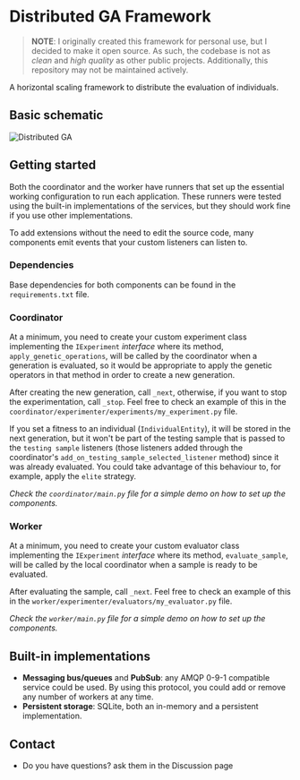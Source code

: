 # Distributed GA Framework

> **NOTE**: I originally created this framework for personal use, but I decided to make it open source. As such, the
> codebase is not as _clean_ and _high quality_ as other public projects. Additionally, this repository may not be
> maintained actively.

A horizontal scaling framework to distribute the evaluation of individuals.

## Basic schematic
![Distributed GA](https://github.com/ACSG-64/distributed-ga-framework/assets/50815104/53b7e3f5-8458-4b0a-af14-f103acd73f35)

## Getting started
Both the coordinator and the worker have runners that set up the essential working configuration to run each application.
These runners were tested using the built-in implementations of the services, but they should work fine if you use other 
implementations.

To add extensions without the need to edit the source code, many components emit events that your custom listeners can listen to.

### Dependencies
Base dependencies for both components can be found in the `requirements.txt` file.

### Coordinator
At a minimum, you need to create your custom experiment class implementing the `IExperiment` _interface_ 
where its method, `apply_genetic_operations`, will be called by the coordinator when a generation is evaluated, so it 
would be appropriate to apply the genetic operators in that method in order to create a new generation.

After creating the new generation, call `_next`, otherwise, if you want to stop the experimentation, call `_stop`. 
Feel free to check an example of this in the `coordinator/experimenter/experiments/my_experiment.py` file.

If you set a fitness to an individual (`IndividualEntity`), it will be stored in the next generation, but 
it won't be part of the testing sample that is passed to the `testing sample` listeners (those listeners added through the 
coordinator's `add_on_testing_sample_selected_listener` method) since it was already evaluated. You could take
advantage of this behaviour to, for example, apply the `elite` strategy.


_Check the `coordinator/main.py` file for a simple demo on how to set up the components._

### Worker
At a minimum, you need to create your custom evaluator class implementing the `IExperiment` _interface_ 
where its method, `evaluate_sample`, will be called by the local coordinator when a sample is ready to be evaluated.

After evaluating the sample, call `_next`. Feel free to check an example of this in the `worker/experimenter/evaluators/my_evaluator.py` file.

_Check the `worker/main.py` file for a simple demo on how to set up the components._

## Built-in implementations
* **Messaging bus/queues** and **PubSub**: any AMQP 0-9-1 compatible service could be used.
By using this protocol, you could add or remove any number of workers at any time.
* **Persistent storage**: SQLite, both an in-memory and a persistent implementation.

## Contact
* Do you have questions? ask them in the Discussion page
